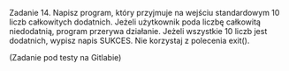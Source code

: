 Zadanie 14. 
Napisz program, który przyjmuje na wejściu standardowym 10 liczb całkowitych dodatnich. Jeżeli użytkownik poda liczbę całkowitą niedodatnią, program przerywa działanie. Jeżeli wszystkie 10 liczb jest dodatnich, wypisz napis SUKCES. Nie korzystaj z polecenia exit().

(Zadanie pod testy na Gitlabie)

